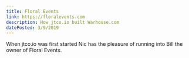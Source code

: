 ```yaml
---
title: Floral Events
link: https://floralevents.com
description: How jtco.io built Warhouse.com
datePosted: 3/9/2019
---
```



When jtco.io was first started Nic has the pleasure of running into Bill the owner of Floral Events.
